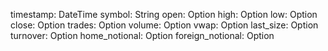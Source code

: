 timestamp: DateTime<Utc>
symbol: String
open: Option<f64>
high: Option<f64>
low: Option<f64>
close: Option<f64>
trades: Option<i64>
volume: Option<i64>
vwap: Option<f64>
last_size: Option<i64>
turnover: Option<i64>
home_notional: Option<f64>
foreign_notional: Option<f64>